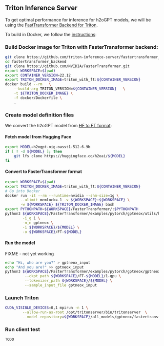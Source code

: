 ## Triton Inference Server

To get optimal performance for inference for h2oGPT models, we will be using the [FastTransformer Backend for Triton](https://github.com/triton-inference-server/fastertransformer_backend/).

To build in Docker, we follow the [instructions](https://github.com/triton-inference-server/fastertransformer_backend/blob/main/README.md#setup):

### Build Docker image for Triton with FasterTransformer backend:

```bash
git clone https://github.com/triton-inference-server/fastertransformer_backend.git
cd fastertransformer_backend
git clone https://github.com/NVIDIA/FasterTransformer.git
export WORKSPACE=$(pwd)
export CONTAINER_VERSION=22.12
export TRITON_DOCKER_IMAGE=triton_with_ft:${CONTAINER_VERSION}
docker build --rm   \
    --build-arg TRITON_VERSION=${CONTAINER_VERSION}   \
    -t ${TRITON_DOCKER_IMAGE} \
    -f docker/Dockerfile \
    .
```

### Create model definition files

We convert the h2oGPT model from [HF to FT format](https://github.com/NVIDIA/FasterTransformer/pull/569):

####  Fetch model from Hugging Face
```bash
export MODEL=h2ogpt-oig-oasst1-512-6.9b
if [ ! -d ${MODEL} ]; then
    git lfs clone https://huggingface.co/h2oai/${MODEL}
fi
```

####  Convert to FasterTransformer format

```bash
export WORKSPACE=$(pwd)
export TRITON_DOCKER_IMAGE=triton_with_ft:${CONTAINER_VERSION}
# Go into Docker
docker run -it --rm --runtime=nvidia --shm-size=1g \
       --ulimit memlock=-1 -v ${WORKSPACE}:${WORKSPACE} \
       -w ${WORKSPACE} ${TRITON_DOCKER_IMAGE} bash
export PYTHONPATH=${WORKSPACE}/FasterTransformer/:$PYTHONPATH
python3 ${WORKSPACE}/FasterTransformer/examples/pytorch/gptneox/utils/huggingface_gptneox_convert.py \
        -i_g 1 \
        -m_n gptneox \
        -i ${WORKSPACE}/${MODEL} \
        -o ${WORKSPACE}/FT-${MODEL}
```

####  Run the model

FIXME - not yet working
```bash
echo "Hi, who are you?" > gptneox_input
echo "And you are?" >> gptneox_input
python3 ${WORKSPACE}/FasterTransformer/examples/pytorch/gptneox/gptneox_example.py \
         --ckpt_path ${WORKSPACE}/FT-${MODEL}/1-gpu \
         --tokenizer_path ${WORKSPACE}/${MODEL} \
         --sample_input_file gptneox_input
```

### Launch Triton

```bash
CUDA_VISIBLE_DEVICES=0,1 mpirun -n 1 \
        --allow-run-as-root /opt/tritonserver/bin/tritonserver  \
        --model-repository=${WORKSPACE}/all_models/gptneox/fastertransformer/
```

### Run client test

```bash
TODO
```


